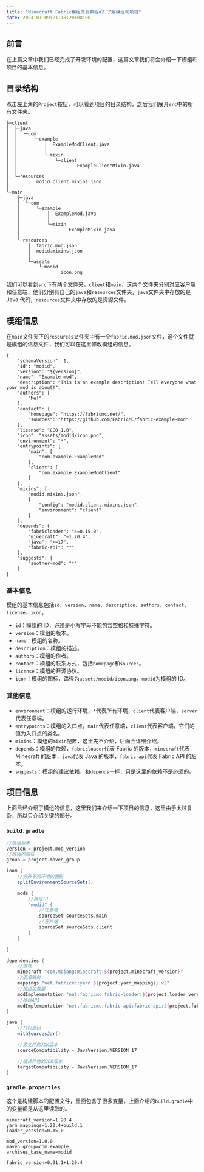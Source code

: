 ```yaml
---
title: "Minecraft Fabric模组开发教程#2 了解模组和项目"
date: 2024-01-09T21:18:20+08:00
---
```


## 前言

在上篇文章中我们已经完成了开发环境的配置，这篇文章我们将会介绍一下模组和项目的基本信息。

## 目录结构

点击左上角的`Project`按钮，可以看到项目的目录结构，之后我们展开`src`中的所有文件夹。

```
├─client
│  ├─java
│  │  └─com
│  │      └─example
│  │          │  ExampleModClient.java
│  │          │
│  │          └─mixin
│  │              └─client
│  │                      ExampleClientMixin.java
│  │
│  └─resources
│          modid.client.mixins.json
│
└─main
    ├─java
    │  └─com
    │      └─example
    │          │  ExampleMod.java
    │          │
    │          └─mixin
    │                  ExampleMixin.java
    │
    └─resources
        │  fabric.mod.json
        │  modid.mixins.json
        │
        └─assets
            └─modid
                    icon.png
```

我们可以看到`src`下有两个文件夹，`client`和`main`，这两个文件夹分别对应客户端和任意端，他们分别有自己的`java`和`resources`文件夹，`java`文件夹中存放的是 Java 代码，`resources`文件夹中存放的是资源文件。

## 模组信息

在`main`文件夹下的`resources`文件夹中有一个`fabric.mod.json`文件，这个文件就是模组的信息文件，我们可以在这里修改模组的信息。

```
{
	"schemaVersion": 1,
	"id": "modid",
	"version": "${version}",
	"name": "Example mod",
	"description": "This is an example description! Tell everyone what your mod is about!",
	"authors": [
		"Me!"
	],
	"contact": {
		"homepage": "https://fabricmc.net/",
		"sources": "https://github.com/FabricMC/fabric-example-mod"
	},
	"license": "CC0-1.0",
	"icon": "assets/modid/icon.png",
	"environment": "*",
	"entrypoints": {
		"main": [
			"com.example.ExampleMod"
		],
		"client": [
			"com.example.ExampleModClient"
		]
	},
	"mixins": [
		"modid.mixins.json",
		{
			"config": "modid.client.mixins.json",
			"environment": "client"
		}
	],
	"depends": {
		"fabricloader": ">=0.15.0",
		"minecraft": "~1.20.4",
		"java": ">=17",
		"fabric-api": "*"
	},
	"suggests": {
		"another-mod": "*"
	}
}
```

### 基本信息

模组的基本信息包括`id`、`version`、`name`、`description`、`authors`、`contact`、`license`、`icon`。

- `id`：模组的 ID，必须是小写字母不能包含空格和特殊字符。
- `version`：模组的版本。
- `name`：模组的名称。
- `description`：模组的描述。
- `authors`：模组的作者。
- `contact`：模组的联系方式，包括`homepage`和`sources`。
- `license`：模组的开源协议。
- `icon`：模组的图标，路径为`assets/modid/icon.png`，`modid`为模组的 ID。

### 其他信息

- `environment`：模组的运行环境，`*`代表所有环境，`client`代表客户端，`server`代表任意端。
- `entrypoints`：模组的入口点，`main`代表任意端，`client`代表客户端，它们的值为入口点的类名。
- `mixins`：模组的`mixin`配置，这里先不介绍，后面会详细介绍。
- `depends`：模组的依赖，`fabricloader`代表 Fabric 的版本，`minecraft`代表 Minecraft 的版本，`java`代表 Java 的版本，`fabric-api`代表 Fabric API 的版本。
- `suggests`：模组的建议依赖，和`depends`一样，只是这里的依赖不是必须的。

## 项目信息

上面已经介绍了模组的信息，这里我们来介绍一下项目的信息，这里由于太过复杂，所以只介绍关键的部分。

### `build.gradle`

```groovy
//模组版本
version = project.mod_version
//模组的包名
group = project.maven_group
```

```groovy
loom {
	//分开不同环境的源码
    splitEnvironmentSourceSets()

	mods {
		//模组ID
		"modid" {
			//任意端
			sourceSet sourceSets.main
			//客户端
			sourceSet sourceSets.client
		}
	}

}
```

```groovy
dependencies {
	//游戏
	minecraft "com.mojang:minecraft:${project.minecraft_version}"
	//混淆映射
	mappings "net.fabricmc:yarn:${project.yarn_mappings}:v2"
	//模组加载器
	modImplementation "net.fabricmc:fabric-loader:${project.loader_version}"
	//模组API
	modImplementation "net.fabricmc.fabric-api:fabric-api:${project.fabric_version}"
}
```

```groovy
java {
	//打包源码
	withSourcesJar()

	//源文件的JDK版本
	sourceCompatibility = JavaVersion.VERSION_17

	//编译产物的JDK版本
	targetCompatibility = JavaVersion.VERSION_17
}
```

### `gradle.properties`

这个是构建脚本的配置文件，里面包含了很多变量，上面介绍的`build.gradle`中的变量都是从这里读取的。

```properties
minecraft_version=1.20.4
yarn_mappings=1.20.4+build.1
loader_version=0.15.0

mod_version=1.0.0
maven_group=com.example
archives_base_name=modid

fabric_version=0.91.1+1.20.4
```